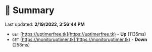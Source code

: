 # 📖 Summary
Last updated: **2/19/2022, 3:56:44 PM**

- `GET` [https://uptimerfree.tk](https://uptimerfree.tk) - **Up** (1135ms)
- `GET` [https://monitoruptimer.tk](https://monitoruptimer.tk) - **Down** (258ms)
